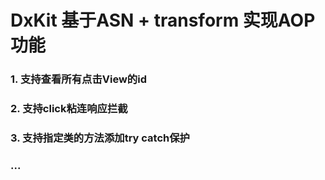 # DxKit 基于ASN + transform 实现AOP功能

### 1. 支持查看所有点击View的id
### 2. 支持click粘连响应拦截
### 3. 支持指定类的方法添加try catch保护
### ...